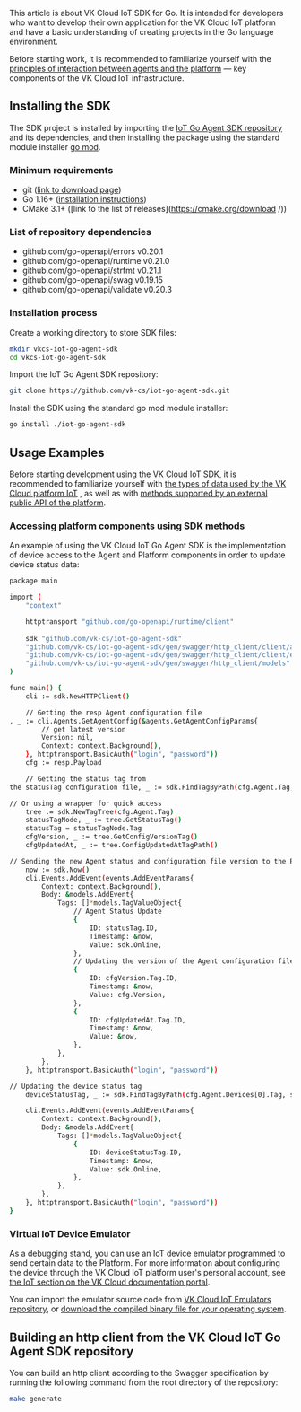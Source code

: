 This article is about VK Cloud IoT SDK for Go. It is intended for developers who want to develop their own application for the VK Cloud IoT platform and have a basic understanding of creating projects in the Go language environment.

Before starting work, it is recommended to familiarize yourself with the [principles of interaction between agents and the platform](https://gitlab.corp.mail.ru/infra/coiiot/coiiot-documentation/-/blob/master/user_docs/docs/agent/protocol.md ) — key components of the VK Cloud IoT infrastructure.

## Installing the SDK

The SDK project is installed by importing the [IoT Go Agent SDK repository](https://github.com/vk-cs/iot-go-agent-sdk ) and its dependencies, and then installing the package using the standard module installer [go mod](https://go.dev/ref/mod#go-install ).

### Minimum requirements

- git ([link to download page](https://git-scm.com/downloads ))
- Go 1.16+ ([installation instructions](https://go.dev/doc/install ))
- CMake 3.1+ ([link to the list of releases](https://cmake.org/download /))

### List of repository dependencies

- github.com/go-openapi/errors v0.20.1
- github.com/go-openapi/runtime v0.21.0
- github.com/go-openapi/strfmt v0.21.1
- github.com/go-openapi/swag v0.19.15
- github.com/go-openapi/validate v0.20.3

### Installation process

Create a working directory to store SDK files:

```bash
mkdir vkcs-iot-go-agent-sdk
cd vkcs-iot-go-agent-sdk
```

Import the IoT Go Agent SDK repository:

```bash
git clone https://github.com/vk-cs/iot-go-agent-sdk.git
```

Install the SDK using the standard go mod module installer:

```bash
go install ./iot-go-agent-sdk
```

## Usage Examples

Before starting development using the VK Cloud IoT SDK, it is recommended to familiarize yourself with [the types of data used by the VK Cloud platform IoT](https://gitlab.corp.mail.ru/infra/coiiot/coiiot-documentation/-/tree/master/user_docs/docs/data) , as well as with [methods supported by an external public API of the platform](https://gitlab.corp.mail.ru/infra/coiiot/coiiot-documentation/-/blob/master/user_docs/docs/public_api/index.md).

### Accessing platform components using SDK methods

An example of using the VK Cloud IoT Go Agent SDK is the implementation of device access to the Agent and Platform components in order to update device status data:

```bash
package main

import (
	"context"

	httptransport "github.com/go-openapi/runtime/client"
	
	sdk "github.com/vk-cs/iot-go-agent-sdk"
	"github.com/vk-cs/iot-go-agent-sdk/gen/swagger/http_client/client/agents"
	"github.com/vk-cs/iot-go-agent-sdk/gen/swagger/http_client/client/events"
	"github.com/vk-cs/iot-go-agent-sdk/gen/swagger/http_client/models"
)

func main() {
	cli := sdk.NewHTTPClient()

	// Getting the resp Agent configuration file
, _ := cli.Agents.GetAgentConfig(&agents.GetAgentConfigParams{
		// get latest version
		Version: nil,
		Context: context.Background(),
	}, httptransport.BasicAuth("login", "password"))
	cfg := resp.Payload

	// Getting the status tag from
the statusTag configuration file, _ := sdk.FindTagByPath(cfg.Agent.Tag, sdk.StatusTagPath)

// Or using a wrapper for quick access
	tree := sdk.NewTagTree(cfg.Agent.Tag)
	statusTagNode, _ := tree.GetStatusTag()
	statusTag = statusTagNode.Tag
	cfgVersion, _ := tree.GetConfigVersionTag()
	cfgUpdatedAt, _ := tree.ConfigUpdatedAtTagPath()

// Sending the new Agent status and configuration file version to the Platform
	now := sdk.Now()
	cli.Events.AddEvent(events.AddEventParams{
		Context: context.Background(),
		Body: &models.AddEvent{
			Tags: []*models.TagValueObject{
				// Agent Status Update
				{
					ID: statusTag.ID,
					Timestamp: &now,
					Value: sdk.Online,
				},
				// Updating the version of the Agent configuration file
				{
					ID: cfgVersion.Tag.ID,
					Timestamp: &now,
					Value: cfg.Version,
				},
				{
					ID: cfgUpdatedAt.Tag.ID,
					Timestamp: &now,
					Value: &now,
				},
			},
		},
	}, httptransport.BasicAuth("login", "password"))

// Updating the device status tag
	deviceStatusTag, _ := sdk.FindTagByPath(cfg.Agent.Devices[0].Tag, sdk.StatusTagPath)

	cli.Events.AddEvent(events.AddEventParams{
		Context: context.Background(),
		Body: &models.AddEvent{
			Tags: []*models.TagValueObject{
				{
					ID: deviceStatusTag.ID,
					Timestamp: &now,
					Value: sdk.Online,
				},				
			},
		},
	}, httptransport.BasicAuth("login", "password"))	
}
```

### Virtual IoT Device Emulator

As a debugging stand, you can use an IoT device emulator programmed to send certain data to the Platform. For more information about configuring the device through the VK Cloud IoT platform user's personal account, see [the IoT section on the VK Cloud documentation portal](https://mcs.mail.ru/docs/ru/additionals/iot/about-iot ).

You can import the emulator source code from [VK Cloud IoT Emulators repository](https://github.com/vk-cs/iot-emulators ), or [download the compiled binary file for your operating system](https://github.com/vk-cs/iot-emulators/releases ).

## Building an http client from the VK Cloud IoT Go Agent SDK repository

You can build an http client according to the Swagger specification by running the following command from the root directory of the repository:

```bash
make generate
```
